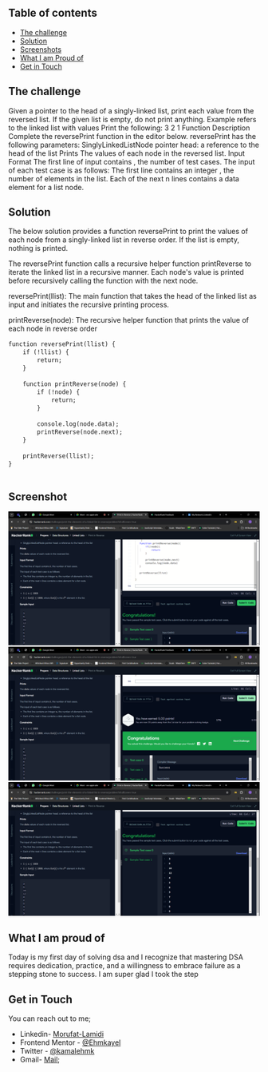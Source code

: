## Table of contents
- [The challenge](#the-challenge)
- [Solution](#the-solution)
- [Screenshots](#screenshot)
- [What I am Proud of](#what-I-am-proud-of)
- [Get in Touch](#get-in-touch)

## The challenge

Given a pointer to the head of a singly-linked list, print each  value from the reversed list. If the given list is empty, do not print anything.
Example
 refers to the linked list with  values 
Print the following:
3
2
1
Function Description
Complete the reversePrint function in the editor below.
reversePrint has the following parameters:
SinglyLinkedListNode pointer head: a reference to the head of the list
Prints
The  values of each node in the reversed list.
Input Format
The first line of input contains , the number of test cases.
The input of each test case is as follows:
The first line contains an integer , the number of elements in the list.
Each of the next n lines contains a data element for a list node.

## Solution

The below solution provides a function reversePrint to print the values of each node from a singly-linked list in reverse order. If the list is empty, nothing is printed. 

The reversePrint function calls a recursive helper function printReverse to iterate the linked list in a recursive manner. Each node's value is printed before recursively calling the function with the next node.

reversePrint(llist): The main function that takes the head of the linked list as input and initiates the recursive printing process.

printReverse(node): The recursive helper function that prints the value of each node in reverse order

```
function reversePrint(llist) {
    if (!llist) {
        return;
    }

    function printReverse(node) {
        if (!node) {
            return;
        }

        console.log(node.data);
        printReverse(node.next);
    }

    printReverse(llist);
}


```

## Screenshot

![solution](./Screenshots/solution.png)
![point](./Screenshots/point.png)
![congratulation](./Screenshots/congratulations.png)


## What I am proud of

Today is my first day of solving dsa and I recognize that mastering DSA requires dedication, practice, and a willingness to embrace failure as a stepping stone to success. I am super glad I took the step


## Get in Touch

You can reach out to me;
 - Linkedin- [Morufat-Lamidi](https://linkedin.com/in/morufat-lamidi)
 - Frontend Mentor - [@Ehmkayel](https://www.frontendmentor.io/profile/Ehmkayel)
 - Twitter - [@kamalehmk](https://www.twitter.com/kamalehmk)
 - Gmail- [Mail](mailto:lamidimorufat0@gmail.com);

